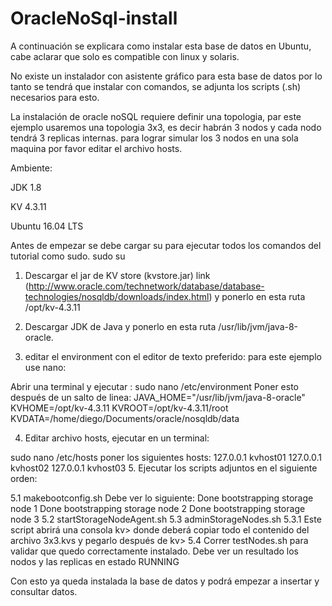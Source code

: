 # OracleNoSql-install

A continuación se explicara como instalar esta base de datos en Ubuntu, cabe aclarar que solo es compatible con linux y solaris.

No existe un instalador con asistente gráfico para esta base de datos por lo tanto se tendrá que instalar con comandos, se adjunta los scripts (.sh) necesarios para esto.

La instalación de oracle noSQL requiere definir una topologia, par este ejemplo usaremos una topologia 3x3, es decir habrán 3 nodos y cada nodo tendrá 3 replicas internas. para lograr simular los 3 nodos en una sola maquina por favor editar el archivo hosts.



Ambiente:

JDK 1.8

KV 4.3.11

Ubuntu 16.04 LTS


Antes de empezar se debe cargar su para ejecutar todos los comandos del tutorial como sudo.
sudo su


1. Descargar el jar de KV store (kvstore.jar) link (http://www.oracle.com/technetwork/database/database-technologies/nosqldb/downloads/index.html) y ponerlo en esta ruta /opt/kv-4.3.11

2. Descargar JDK de Java y ponerlo en esta ruta /usr/lib/jvm/java-8-oracle. 

3. editar el environment con el editor de texto preferido: para este ejemplo use nano:

Abrir una terminal y ejecutar :
sudo nano /etc/environment
Poner esto después de un salto de linea:
JAVA_HOME="/usr/lib/jvm/java-8-oracle"
KVHOME=/opt/kv-4.3.11
KVROOT=/opt/kv-4.3.11/root
KVDATA=/home/diego/Documents/oracle/nosqldb/data

4. Editar archivo hosts, ejecutar en un terminal:

sudo nano /etc/hosts
poner los siguientes hosts:
127.0.0.1       kvhost01
127.0.0.1       kvhost02
127.0.0.1       kvhost03
5. Ejecutar los scripts adjuntos en el siguiente orden:

5.1 makebootconfig.sh
Debe ver lo siguiente:
Done bootstrapping storage node 1
Done bootstrapping storage node 2
Done bootstrapping storage node 3
5.2 startStorageNodeAgent.sh
5.3 adminStorageNodes.sh
5.3.1 Este script abrirá una consola kv> donde deberá copiar todo el contenido del archivo 3x3.kvs y pegarlo después de kv>
5.4 Correr testNodes.sh para validar que quedo correctamente instalado.
Debe ver un resultado los nodos y las replicas en estado RUNNING


Con esto ya queda instalada la base de datos y podrá empezar a insertar y consultar datos.
